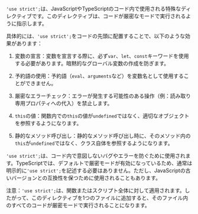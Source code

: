 `'use strict';`は、JavaScriptやTypeScriptのコード内で使用される特殊なディレクティブです。このディレクティブは、コードが厳密なモードで実行されるように指示します。

具体的には、`'use strict';`をコードの先頭に配置することで、以下のような効果があります：

1. 変数の宣言：変数を宣言する際に、必ず`var`、`let`、`const`キーワードを使用する必要があります。暗黙的なグローバル変数の作成を防ぎます。

2. 予約語の使用：予約語（`eval`、`arguments`など）を変数名として使用することができません。

3. 厳密なエラーチェック：エラーが発生する可能性のある操作（例：読み取り専用プロパティへの代入）を禁止します。

4. `this`の値：関数内での`this`の値が`undefined`ではなく、適切なオブジェクトを参照するようになります。

5. 静的なメソッド呼び出し：静的なメソッド呼び出し時に、そのメソッド内の`this`が`undefined`ではなく、クラス自体を参照するようになります。

`'use strict';`は、コード内で意図しないバグやエラーを防ぐために使用されます。TypeScriptでは、デフォルトで厳密モードが有効になっているため、通常は明示的に`'use strict';`を記述する必要はありません。ただし、JavaScriptの古いバージョンとの互換性を保つために使用されることもあります。

注意：`'use strict';`は、関数またはスクリプト全体に対して適用されます。したがって、このディレクティブを1つのファイルに追加すると、そのファイル内のすべてのコードが厳密モードで実行されることになります。